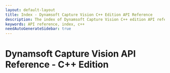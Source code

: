 ```yaml
---
layout: default-layout
title: Index - Dynamsoft Capture Vision C++ Edition API Reference
description: The index of Dynamsoft Capture Vision C++ edition API reference.
keywords: API reference, index, c++
needAutoGenerateSidebar: true
---
```


# Dynamsoft Capture Vision API Reference - C++ Edition
